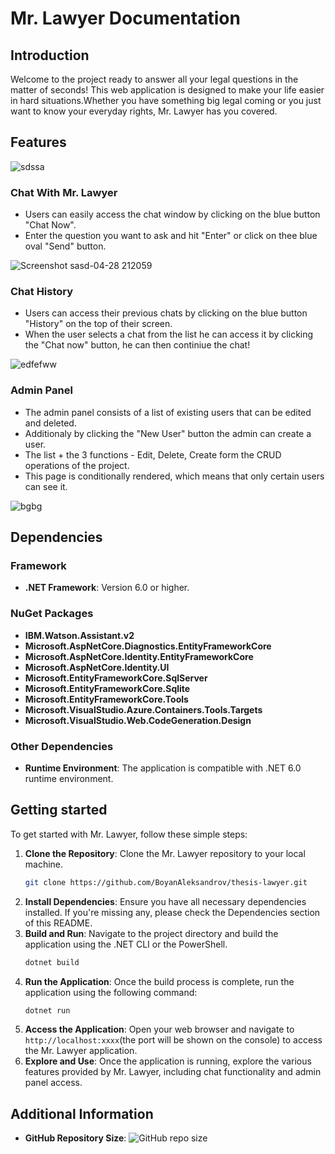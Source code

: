 # Mr. Lawyer Documentation

## Introduction

Welcome to the project ready to answer all your legal questions in the matter of seconds!
This web application is designed to make your life easier in hard situations.Whether you have something big legal coming or you just want to know your everyday rights, Mr. Lawyer has you covered.

## Features

![sdssa](https://github.com/BoyanAleksandrov/thesis-lawyer/assets/80381466/87029275-2c03-4145-a9e5-e32f72fae881)


### Chat With Mr. Lawyer
- Users can easily access the chat window by clicking on the blue button "Chat Now".
- Enter the question you want to ask and hit "Enter" or click on thee blue oval "Send" button.
  
![Screenshot sasd-04-28 212059](https://github.com/BoyanAleksandrov/thesis-lawyer/assets/80381466/9b3133f1-d0ac-400d-aef3-68f415204856)

### Chat History
- Users can access their previous chats by clicking on the blue button "History" on the top of their screen.
- When the user selects a chat from the list he can access it by clicking the "Chat now" button, he can then continiue the chat!
  
![edfefww](https://github.com/BoyanAleksandrov/thesis-lawyer/assets/80381466/cf812b2a-bcd2-4881-b3f9-5f13ea6e019e)


### Admin Panel
- The admin panel consists of a list of existing users that can be edited and deleted.
- Additionaly by clicking the "New User" button the admin can create a user.
- The list + the 3 functions - Edit, Delete, Create form the CRUD operations of the project.
- This page is conditionally rendered, which means that only certain users can see it.
  
![bgbg](https://github.com/BoyanAleksandrov/thesis-lawyer/assets/80381466/35595804-0215-42c4-b03c-472fbdc14d1f)

## Dependencies

### Framework

- **.NET Framework**: Version 6.0 or higher.

### NuGet Packages

- **IBM.Watson.Assistant.v2**
- **Microsoft.AspNetCore.Diagnostics.EntityFrameworkCore**
- **Microsoft.AspNetCore.Identity.EntityFrameworkCore**
- **Microsoft.AspNetCore.Identity.UI**
- **Microsoft.EntityFrameworkCore.SqlServer**
- **Microsoft.EntityFrameworkCore.Sqlite**
- **Microsoft.EntityFrameworkCore.Tools**
- **Microsoft.VisualStudio.Azure.Containers.Tools.Targets**
- **Microsoft.VisualStudio.Web.CodeGeneration.Design**

### Other Dependencies

- **Runtime Environment**: The application is compatible with .NET 6.0 runtime environment.

## Getting started

To get started with Mr. Lawyer, follow these simple steps:

1. **Clone the Repository**: Clone the Mr. Lawyer repository to your local machine.
   ```sh
   git clone https://github.com/BoyanAleksandrov/thesis-lawyer.git
   ```
2. **Install Dependencies**: Ensure you have all necessary dependencies installed. If you're missing any, please check the Dependencies section of this README.
3. **Build and Run**: Navigate to the project directory and build the application using the .NET CLI or the PowerShell.
   ```sh
   dotnet build
   ```
4. **Run the Application**: Once the build process is complete, run the application using the following command:
   ```sh
   dotnet run
   ```
5. **Access the Application**: Open your web browser and navigate to `http://localhost:xxxx`(the port will be shown on the console) to access the Mr. Lawyer application.
6. **Explore and Use**: Once the application is running, explore the various features provided by Mr. Lawyer, including chat functionality and admin panel access.

## Additional Information

- **GitHub Repository Size**: ![GitHub repo size](https://img.shields.io/github/repo-size/BoyanAleksandrov/thesis-lawyer)
